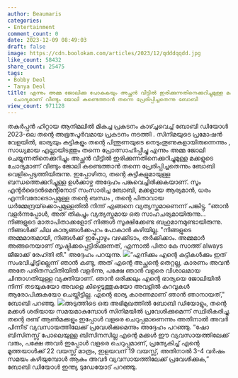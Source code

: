 ```yaml
---
author: Beaumaris
categories:
- Entertainment
comment_count: 0
date: 2023-12-09 08:49:03
draft: false
image: https://cdn.boolokam.com/articles/2023/12/qdddqqdd.jpg
like_count: 58432
share_count: 25475
tags:
- Bobby Deol
- Tanya Deol
title: എന്നും അമ്മ ജോലിക്കു പോകുകയും അച്ഛൻ വീട്ടിൽ ഇരിക്കുന്നതിനെക്കുറിച്ചുമുള്ള മക്കളുടെ
  ചോദ്യമാണ് വീണ്ടും ജോലി കണ്ടെത്താൻ തന്നെ പ്രേരിപ്പിച്ചതെന്നു ബോബി
view_count: 971128
---
```


തകർപ്പൻ ഹിറ്റായ ആനിമലിൽ മികച്ച പ്രകടനം കാഴ്ച്ചവെച്ച് ബോബി ഡിയോൾ 2023-ലെ തന്റെ അഭൂതപൂർവമായ പ്രകടനം നടത്തി . സിനിമയുടെ പ്രമോഷൻ വേളയിൽ, ഭാര്യയും കുട്ടികളും തന്റെ പിന്തുണയുടെ നെടുംതൂണുകളായിരുന്നെന്നും , സാധ്യമായ എല്ലായിടത്തും തന്നെ പ്രോത്സാഹിപ്പിച്ചു എന്നും അമ്മ ജോലി ചെയ്യുന്നതിനെക്കുറിച്ചും അച്ഛൻ വീട്ടിൽ ഇരിക്കുന്നതിനെക്കുറിച്ചുമുള്ള മക്കളുടെ ചോദ്യമാണ് വീണ്ടും ജോലി കണ്ടെത്താൻ തന്നെ പ്രേരിപ്പിച്ചതെന്നും ബോബി വെളിപ്പെടുത്തിയിരുന്നു. ഇപ്പോഴിതാ, തന്റെ കുട്ടികളുമായുള്ള ബന്ധത്തെക്കുറിച്ചുള്ള ഉൾക്കാഴ്ച അദ്ദേഹം പങ്കുവെച്ചിരിക്കുകയാണ്. സൂം എന്റർടൈൻമെന്റിനോട് സംസാരിച്ച ബോബി, മക്കളായ ആര്യമാൻ, ധരം എന്നിവരോടൊപ്പമുള്ള തന്റെ ബന്ധം , തന്റെ പിതാവായ ധർമ്മേന്ദ്രയ്‌ക്കൊപ്പമുള്ളതിൽ നിന്ന് എങ്ങനെ വ്യത്യസ്തമാണെന്ന് പങ്കിട്ടു. “ഞാൻ വളർന്നപ്പോൾ, അത് തികച്ചും വ്യത്യസ്തമായ ഒരു സാഹചര്യമായിരുന്നു… നിങ്ങളുടെ മാതാപിതാക്കളോട് നിങ്ങൾ സൂക്ഷിക്കേണ്ട ബഹുമാനമുണ്ടായിരുന്നു. നിങ്ങൾക്ക് ചില കാര്യങ്ങൾക്കപ്പുറം പോകാൻ കഴിയില്ല. "നിങ്ങളുടെ അമ്മമാരുമായി, നിങ്ങൾക്ക് ഇപ്പോഴും വഴക്കിടാം, തർക്കിക്കാം. അമ്മമാർ അങ്ങനെയാണ് സൃഷ്ടിക്കപ്പെട്ടിരിക്കുന്നത്, എന്നാൽ പിതാ കേ സാത്ത് always ജീജാക്ക് രേഹ്തി തീ." അദ്ദേഹം പറയുന്നു. ![](https://cdn.boolokam.com/articles/2023/12/qdddqqdd.jpg)“എനിക്കും എന്റെ കുട്ടികൾക്കും ഇത് സംഭവിച്ചിട്ടില്ലെന്ന് ഞാൻ കണ്ടു, അത് എന്റെ അച്ഛന്റെ തെറ്റല്ല, കാരണം അവൻ അതേ പരിതസ്ഥിതിയിൽ വളർന്നു, പക്ഷേ ഞാൻ വളരെ വിശാലമായ ചിന്താഗതിയുള്ള വ്യക്തിയാണ്. ഞാൻ ഒരിക്കലും എന്റെ ഭാര്യയെ ജോലിയിൽ നിന്ന് തടയുകയോ അവളെ കീഴ്പെടുത്തുകയോ അവളിൽ കുറവുകൾ ആരോപിക്കുകയോ ചെയ്തിട്ടില്ല. എന്റെ ഭാര്യ കാരണമാണ് ഞാൻ ഞാനായത്," ബോബി പറഞ്ഞു. ![](https://cdn.boolokam.com/articles/2023/12/qdddqdqqd.jpg)അടുത്തിടെ ഒരു അഭിമുഖത്തിൽ ബോബി ഡിയോളും, തന്റെ മക്കൾ ശരിയായ സമയമാകുമ്പോൾ സിനിമയിൽ പ്രവേശിക്കുമെന്ന് സ്ഥിരീകരിച്ചു. തന്റെ രണ്ട് ആൺമക്കളും ഇപ്പോൾ വളരെ ചെറുപ്പമാണെന്നും അതിനാൽ അവർ പിന്നീട് വ്യവസായത്തിലേക്ക് പ്രവേശിക്കുമെന്നും അദ്ദേഹം പറഞ്ഞു. “ഷോ ബിസിനസ്സ് പോലെയുള്ള ബിസിനസില്ല എന്റെ മക്കൾ ഈ വ്യവസായത്തിലേക്ക് വരും, പക്ഷേ അവർ ഇപ്പോൾ വളരെ ചെറുപ്പമാണ്, പ്രത്യേകിച്ച് എന്റെ മൂത്തയാൾക്ക് 22 വയസ്സ് മാത്രം, ഇളയവന് 19 വയസ്സ്, അതിനാൽ 3-4 വർഷം സമയം കഴിയുമ്പോൾ ആകും അവർ വ്യവസായത്തിലേക്ക് പ്രവേശിക്കുക,” ബോബി ഡിയോൾ ഇന്ത്യ ടുഡേയോട് പറഞ്ഞു.